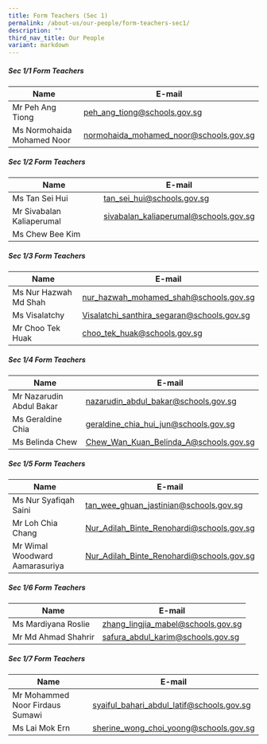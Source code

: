 ```yaml
---
title: Form Teachers (Sec 1)
permalink: /about-us/our-people/form-teachers-sec1/
description: ""
third_nav_title: Our People
variant: markdown
---
```

##### Sec 1/1 Form Teachers 

| Name | E-mail |
| -------- | -------- |
| Mr Peh Ang Tiong     |  [peh_ang_tiong@schools.gov.sg](mailto:peh_ang_tiong@schools.gov.sg)   |
| Ms Normohaida Mohamed Noor    |  [normohaida_mohamed_noor@schools.gov.sg](mailto:normohaida_mohamed_noor@schools.gov.sg)   |

##### Sec 1/2 Form Teachers 

| Name | E-mail |
| -------- | -------- |
| Ms Tan Sei Hui     | [tan_sei_hui@schools.gov.sg](mailto:tan_sei_hui@schools.gov.sg)     |
| Mr Sivabalan Kaliaperumal    | [sivabalan_kaliaperumal@schools.gov.sg](mailto:sivabalan_kaliaperumal@schools.gov.sg)     |
| Ms Chew Bee Kim    |      |

##### Sec 1/3 Form Teachers 

| Name | E-mail |
| -------- | -------- |
| Ms Nur Hazwah Md Shah     | [nur_hazwah_mohamed_shah@schools.gov.sg](mailto:nur_hazwah_mohamed_shah@schools.gov.sg)     |
| Ms Visalatchy    | [Visalatchi_santhira_segaran@schools.gov.sg](mailto:Visalatchi_santhira_segaran@schools.gov.sg)     |
| Mr Choo Tek Huak    | [choo_tek_huak@schools.gov.sg](mailto:choo_tek_huak@schools.gov.sg)     |


##### Sec 1/4 Form Teachers 

| Name | E-mail |
| -------- | -------- |
| Mr Nazarudin Abdul Bakar     | [nazarudin_abdul_bakar@schools.gov.sg](mailto:nazarudin_abdul_bakar@schools.gov.sg)     |
| Ms Geraldine Chia    | [geraldine_chia_hui_jun@schools.gov.sg](mailto:geraldine_chia_hui_jun@schools.gov.sg)     |
| Ms Belinda Chew    | [Chew_Wan_Kuan_Belinda_A@schools.gov.sg](mailto:Chew_Wan_Kuan_Belinda_A@schools.gov.sg)     |

##### Sec 1/5 Form Teachers 

| Name | E-mail |
| -------- | -------- |
| Ms Nur Syafiqah Saini     | [tan\_wee\_ghuan\_jastinian@schools.gov.sg](mailto:tan_wee_ghuan_jastinian@schools.gov.sg)     |
| Mr Loh Chia Chang   | [Nur\_Adilah\_Binte\_Renohardi@schools.gov.sg](mailto:Nur_Adilah_Binte_Renohardi@schools.gov.sg)     |
| Mr Wimal Woodward Aamarasuriya   | [Nur\_Adilah\_Binte\_Renohardi@schools.gov.sg](mailto:Nur_Adilah_Binte_Renohardi@schools.gov.sg)     |

##### Sec 1/6 Form Teachers 

| Name | E-mail |
| -------- | -------- |
| Ms Mardiyana Roslie     | [zhang\_lingjia\_mabel@schools.gov.sg](mailto:zhang_lingjia_mabel@schools.gov.sg)     |
| Mr Md Ahmad Shahrir    | [safura\_abdul\_karim@schools.gov.sg](mailto:safura_abdul_karim@schools.gov.sg)     |

##### Sec 1/7 Form Teachers 

| Name | E-mail |
| -------- | -------- |
| Mr Mohammed Noor Firdaus Sumawi     | [syaiful\_bahari\_abdul\_latif@schools.gov.sg](mailto:syaiful_bahari_abdul_latif@schools.gov.sg)     |
| Ms Lai Mok Ern    | [sherine\_wong\_choi\_yoong@schools.gov.sg](mailto:sherine_wong_choi_yoong@schools.gov.sg)     |